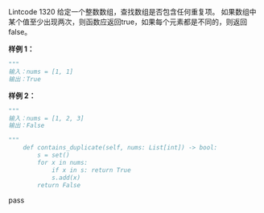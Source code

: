 Lintcode 1320
给定一个整数数组，查找数组是否包含任何重复项。 如果数组中某个值至少出现两次，则函数应返回true，如果每个元素都是不同的，则返回false。

**样例 1：**
```python
"""
输入：nums = [1, 1]
输出：True
```
**样例 2：**
```python
"""
输入：nums = [1, 2, 3]
输出：False
```

```python
"""
    def contains_duplicate(self, nums: List[int]) -> bool:
        s = set()
        for x in nums:
            if x in s: return True
            s.add(x)
        return False
```
pass